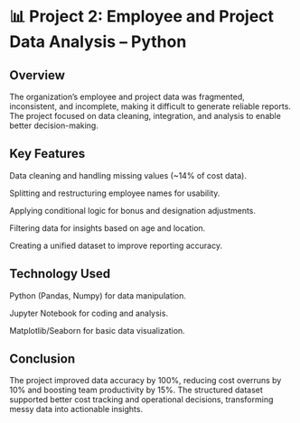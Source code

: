 # 📊 Project 2: Employee and Project Data Analysis – Python
## Overview

The organization’s employee and project data was fragmented, inconsistent, and incomplete, making it difficult to generate reliable reports. The project focused on data cleaning, integration, and analysis to enable better decision-making.

## Key Features

Data cleaning and handling missing values (~14% of cost data).

Splitting and restructuring employee names for usability.

Applying conditional logic for bonus and designation adjustments.

Filtering data for insights based on age and location.

Creating a unified dataset to improve reporting accuracy.

## Technology Used

Python (Pandas, Numpy) for data manipulation.

Jupyter Notebook for coding and analysis.

Matplotlib/Seaborn for basic data visualization.

## Conclusion

The project improved data accuracy by 100%, reducing cost overruns by 10% and boosting team productivity by 15%. The structured dataset supported better cost tracking and operational decisions, transforming messy data into actionable insights.
